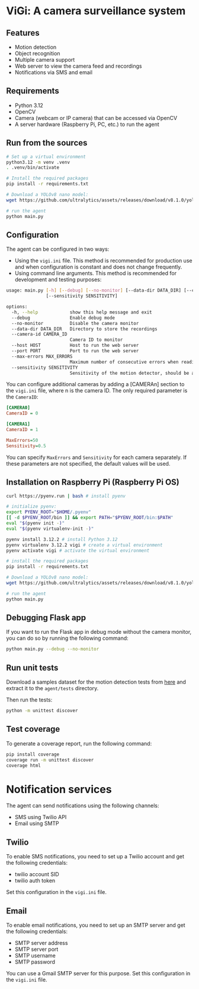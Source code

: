 # ViGi: A camera surveillance system

## Features

* Motion detection
* Object recognition
* Multiple camera support
* Web server to view the camera feed and recordings
* Notifications via SMS and email

## Requirements

- Python 3.12
- OpenCV
- Camera (webcam or IP camera) that can be accessed via OpenCV
- A server hardware (Raspberry Pi, PC, etc.) to run the agent

## Run from the sources

```bash
# Set up a virtual environment
python3.12 -m venv .venv
. .venv/bin/activate

# Install the required packages
pip install -r requirements.txt

# Download a YOLOv8 nano model:
wget https://github.com/ultralytics/assets/releases/download/v8.1.0/yolov8n.pt

# run the agent
python main.py
```

## Configuration

The agent can be configured in two ways:
* Using the `vigi.ini` file. This method is recommended for production use and when configuration is
constant and does not change frequently.
* Using command line arguments. This method is recommended for development and testing purposes:

```bash
usage: main.py [-h] [--debug] [--no-monitor] [--data-dir DATA_DIR] [--camera-id CAMERA_ID] [--host HOST] [--port PORT] [--max-errors MAX_ERRORS]
               [--sensitivity SENSITIVITY]

options:
  -h, --help            show this help message and exit
  --debug               Enable debug mode
  --no-monitor          Disable the camera monitor
  --data-dir DATA_DIR   Directory to store the recordings
  --camera-id CAMERA_ID
                        Camera ID to monitor
  --host HOST           Host to run the web server
  --port PORT           Port to run the web server
  --max-errors MAX_ERRORS
                        Maximum number of consecutive errors when reading a frame from the camera
  --sensitivity SENSITIVITY
                        Sensitivity of the motion detector, should be a float between 0 and 1
```

You can configure additional cameras by adding a [CAMERAn] section to the `vigi.ini` file, where n is the camera ID. The only required parameter is the `CameraID`:

```ini
[CAMERA0]
CameraID = 0

[CAMERA1]
CameraID = 1

MaxErrors=50
Sensitivity=0.5

```

You can specify `MaxErrors` and `Sensitivity` for each camera separately. If these parameters are not specified, the default values will be used.


## Installation on Raspberry Pi (Raspberry Pi OS)

```bash
curl https://pyenv.run | bash # install pyenv

# initialize pyenv:
export PYENV_ROOT="$HOME/.pyenv"
[[ -d $PYENV_ROOT/bin ]] && export PATH="$PYENV_ROOT/bin:$PATH"
eval "$(pyenv init -)"
eval "$(pyenv virtualenv-init -)"

pyenv install 3.12.2 # install Python 3.12
pyenv virtualenv 3.12.2 vigi # create a virtual environment
pyenv activate vigi # activate the virtual environment

# install the required packages
pip install -r requirements.txt

# Download a YOLOv8 nano model:
wget https://github.com/ultralytics/assets/releases/download/v8.1.0/yolov8n.pt

# run the agent
python main.py
```

## Debugging Flask app

If you want to run the Flask app in debug mode without the camera monitor, you can do so by running the following command:

```bash
python main.py --debug --no-monitor
```

## Run unit tests

Download a samples dataset for the motion detection tests from [here](https://drive.google.com/file/d/16yQZuHf3xB-Z6zYG6lGxxMP1umbxlIYd/view?usp=sharing) and extract it to the `agent/tests` directory.

Then run the tests:

```bash
python -m unittest discover
```

## Test coverage

To generate a coverage report, run the following command:

```bash
pip install coverage
coverage run -m unittest discover
coverage html
```

# Notification services

The agent can send notifications using the following channels:
* SMS using Twilio API
* Email using SMTP

## Twilio

To enable SMS notifications, you need to set up a Twilio account and get the following credentials:
* twilio account SID
* twilio auth token

Set this configuration in the `vigi.ini` file.

## Email

To enable email notifications, you need to set up an SMTP server and get the following credentials:
* SMTP server address
* SMTP server port
* SMTP username
* SMTP password

You can use a Gmail SMTP server for this purpose. Set this configuration in the `vigi.ini` file.
